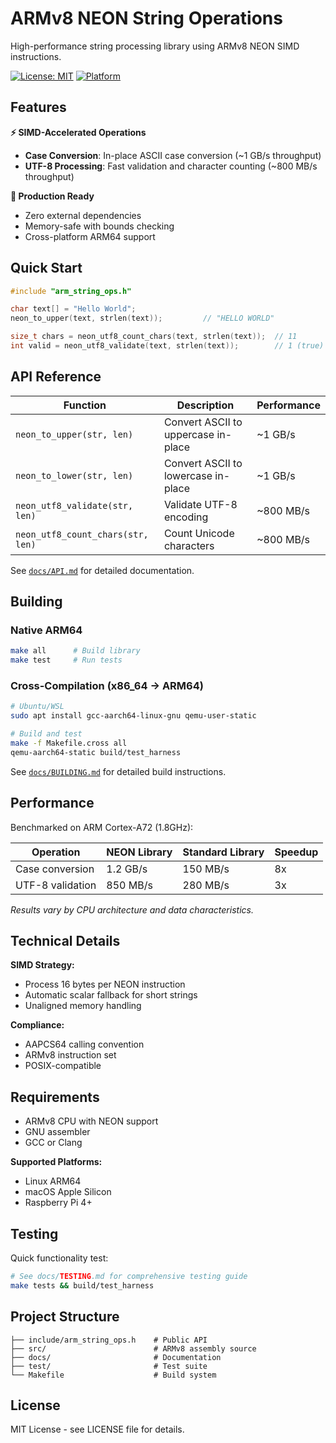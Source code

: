 # ARMv8 NEON String Operations

High-performance string processing library using ARMv8 NEON SIMD instructions.

[![License: MIT](https://img.shields.io/badge/License-MIT-yellow.svg)](https://opensource.org/licenses/MIT)
[![Platform](https://img.shields.io/badge/platform-ARM64-blue.svg)](https://developer.arm.com/architectures/cpu-architecture/a-profile)

## Features

**⚡ SIMD-Accelerated Operations**
- **Case Conversion**: In-place ASCII case conversion (~1 GB/s throughput)
- **UTF-8 Processing**: Fast validation and character counting (~800 MB/s throughput)

**🔧 Production Ready** 
- Zero external dependencies
- Memory-safe with bounds checking
- Cross-platform ARM64 support

## Quick Start

```c
#include "arm_string_ops.h"

char text[] = "Hello World";
neon_to_upper(text, strlen(text));         // "HELLO WORLD"

size_t chars = neon_utf8_count_chars(text, strlen(text));  // 11
int valid = neon_utf8_validate(text, strlen(text));        // 1 (true)
```

## API Reference

| Function | Description | Performance |
|----------|-------------|-------------|
| `neon_to_upper(str, len)` | Convert ASCII to uppercase in-place | ~1 GB/s |
| `neon_to_lower(str, len)` | Convert ASCII to lowercase in-place | ~1 GB/s |
| `neon_utf8_validate(str, len)` | Validate UTF-8 encoding | ~800 MB/s |
| `neon_utf8_count_chars(str, len)` | Count Unicode characters | ~800 MB/s |

See [`docs/API.md`](docs/API.md) for detailed documentation.

## Building

### Native ARM64
```bash
make all      # Build library
make test     # Run tests
```

### Cross-Compilation (x86_64 → ARM64)
```bash
# Ubuntu/WSL
sudo apt install gcc-aarch64-linux-gnu qemu-user-static

# Build and test
make -f Makefile.cross all
qemu-aarch64-static build/test_harness
```

See [`docs/BUILDING.md`](docs/BUILDING.md) for detailed build instructions.

## Performance

Benchmarked on ARM Cortex-A72 (1.8GHz):

| Operation | NEON Library | Standard Library | Speedup |
|-----------|--------------|------------------|---------|
| Case conversion | 1.2 GB/s | 150 MB/s | 8x |
| UTF-8 validation | 850 MB/s | 280 MB/s | 3x |

*Results vary by CPU architecture and data characteristics.*

## Technical Details

**SIMD Strategy:**
- Process 16 bytes per NEON instruction
- Automatic scalar fallback for short strings
- Unaligned memory handling

**Compliance:**
- AAPCS64 calling convention
- ARMv8 instruction set
- POSIX-compatible

## Requirements

- ARMv8 CPU with NEON support
- GNU assembler 
- GCC or Clang

**Supported Platforms:**
- Linux ARM64
- macOS Apple Silicon  
- Raspberry Pi 4+

## Testing

Quick functionality test:
```bash
# See docs/TESTING.md for comprehensive testing guide
make tests && build/test_harness
```

## Project Structure

```
├── include/arm_string_ops.h    # Public API
├── src/                        # ARMv8 assembly source
├── docs/                       # Documentation
├── test/                       # Test suite
└── Makefile                    # Build system
```

## License

MIT License - see LICENSE file for details.